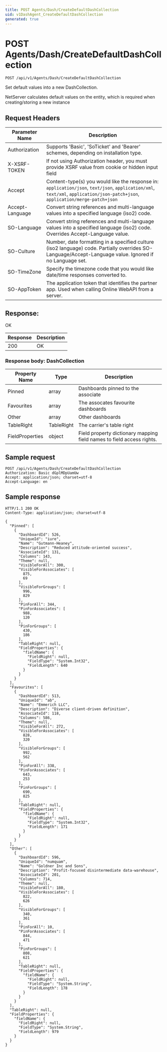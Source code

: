 ```yaml
---
title: POST Agents/Dash/CreateDefaultDashCollection
uid: v1DashAgent_CreateDefaultDashCollection
generated: true
---
```


# POST Agents/Dash/CreateDefaultDashCollection

```http
POST /api/v1/Agents/Dash/CreateDefaultDashCollection
```

Set default values into a new DashCollection.


NetServer calculates default values on the entity, which is required when creating/storing a new instance







## Request Headers

| Parameter Name | Description |
|----------------|-------------|
| Authorization  | Supports 'Basic', 'SoTicket' and 'Bearer' schemes, depending on installation type. |
| X-XSRF-TOKEN   | If not using Authorization header, you must provide XSRF value from cookie or hidden input field |
| Accept         | Content-type(s) you would like the response in: `application/json`, `text/json`, `application/xml`, `text/xml`, `application/json-patch+json`, `application/merge-patch+json` |
| Accept-Language | Convert string references and multi-language values into a specified language (iso2) code. |
| SO-Language | Convert string references and multi-language values into a specified language (iso2) code. Overrides Accept-Language value. |
| SO-Culture | Number, date formatting in a specified culture (iso2 language) code. Partially overrides SO-Language/Accept-Language value. Ignored if no Language set. |
| SO-TimeZone | Specify the timezone code that you would like date/time responses converted to. |
| SO-AppToken | The application token that identifies the partner app. Used when calling Online WebAPI from a server. |


## Response:

OK

| Response | Description |
|----------------|-------------|
| 200 | OK |

### Response body: DashCollection

| Property Name | Type |  Description |
|----------------|------|--------------|
| Pinned | array | Dashboards pinned to the associate |
| Favourites | array | The assocates favourite dashboards |
| Other | array | Other dashboards |
| TableRight | TableRight | The carrier's table right |
| FieldProperties | object | Field property dictionary mapping field names to field access rights. |

## Sample request

```http!
POST /api/v1/Agents/Dash/CreateDefaultDashCollection
Authorization: Basic dGplMDpUamUw
Accept: application/json; charset=utf-8
Accept-Language: en
```

## Sample response

```http_
HTTP/1.1 200 OK
Content-Type: application/json; charset=utf-8

{
  "Pinned": [
    {
      "DashboardId": 526,
      "UniqueId": "iure",
      "Name": "Gutmann-Heaney",
      "Description": "Reduced attitude-oriented success",
      "AssociateId": 131,
      "Columns": 143,
      "Theme": null,
      "VisibleForAll": 300,
      "VisibleForAssociates": [
        875,
        69
      ],
      "VisibleForGroups": [
        996,
        829
      ],
      "PinForAll": 344,
      "PinForAssociates": [
        988,
        120
      ],
      "PinForGroups": [
        430,
        186
      ],
      "TableRight": null,
      "FieldProperties": {
        "fieldName": {
          "FieldRight": null,
          "FieldType": "System.Int32",
          "FieldLength": 640
        }
      }
    }
  ],
  "Favourites": [
    {
      "DashboardId": 513,
      "UniqueId": "ab",
      "Name": "Emmerich LLC",
      "Description": "Diverse client-driven definition",
      "AssociateId": 118,
      "Columns": 586,
      "Theme": null,
      "VisibleForAll": 272,
      "VisibleForAssociates": [
        828,
        320
      ],
      "VisibleForGroups": [
        992,
        562
      ],
      "PinForAll": 338,
      "PinForAssociates": [
        643,
        253
      ],
      "PinForGroups": [
        690,
        825
      ],
      "TableRight": null,
      "FieldProperties": {
        "fieldName": {
          "FieldRight": null,
          "FieldType": "System.Int32",
          "FieldLength": 171
        }
      }
    }
  ],
  "Other": [
    {
      "DashboardId": 596,
      "UniqueId": "numquam",
      "Name": "Goldner Inc and Sons",
      "Description": "Profit-focused disintermediate data-warehouse",
      "AssociateId": 201,
      "Columns": 714,
      "Theme": null,
      "VisibleForAll": 180,
      "VisibleForAssociates": [
        822,
        626
      ],
      "VisibleForGroups": [
        340,
        361
      ],
      "PinForAll": 10,
      "PinForAssociates": [
        844,
        471
      ],
      "PinForGroups": [
        808,
        621
      ],
      "TableRight": null,
      "FieldProperties": {
        "fieldName": {
          "FieldRight": null,
          "FieldType": "System.String",
          "FieldLength": 178
        }
      }
    }
  ],
  "TableRight": null,
  "FieldProperties": {
    "fieldName": {
      "FieldRight": null,
      "FieldType": "System.String",
      "FieldLength": 979
    }
  }
}
```